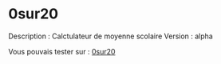 # 0sur20
Description : Calctulateur de moyenne scolaire
Version : alpha

Vous pouvais tester sur : [0sur20](https://0sur20.netlify.app/ "0sur20 Calcules t'as moyenne")
